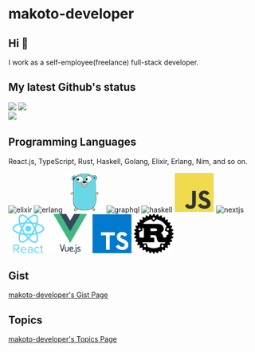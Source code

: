 # makoto-developer

## Hi 👋
I work as a self-employee(freelance) full-stack developer.

## My latest Github's status
<div>
  <img height="170px" src="https://github-readme-stats.vercel.app/api?username=makoto-developer&count_private=true&show_icons=true&theme=transparent" />
  <img height="170px" src="https://github-readme-stats.vercel.app/api/top-langs/?username=makoto-developer&layout=compact&hide=javascript" />
</div>
<div>
  <img width="750px" src="https://github-readme-activity-graph.cyclic.app/graph?username=makoto-developer&custom_title=Github%20commits&hide_border=true&bg_color=white" />
</div>

## Programming Languages
React.js, TypeScript, Rust, Haskell, Golang, Elixir, Erlang, Nim, and so on.
<p align="left"> 
<img src="https://www.vectorlogo.zone/logos/elixir-lang/elixir-lang-icon.svg" alt="elixir" width="80" height="80"/>
<img src="https://www.vectorlogo.zone/logos/erlang/erlang-official.svg" alt="erlang" width="80" height="80"/>
<img src="https://raw.githubusercontent.com/devicons/devicon/master/icons/go/go-original.svg" alt="go" width="80" height="80"/>
<img src="https://www.vectorlogo.zone/logos/graphql/graphql-icon.svg" alt="graphql" width="80" height="80"/>
<img src="https://upload.wikimedia.org/wikipedia/commons/1/1c/Haskell-Logo.svg" alt="haskell" width="80" height="80"/>
<img src="https://raw.githubusercontent.com/devicons/devicon/master/icons/javascript/javascript-original.svg" alt="javascript" width="80" height="80"/>
<img src="https://cdn.worldvectorlogo.com/logos/nextjs-2.svg" alt="nextjs" width="80" height="80"/>
<img src="https://raw.githubusercontent.com/devicons/devicon/master/icons/react/react-original-wordmark.svg" alt="react" width="80" height="80"/>
<img src="https://raw.githubusercontent.com/devicons/devicon/master/icons/vuejs/vuejs-original-wordmark.svg" alt="vue" width="80" height="80"/>
<img src="https://raw.githubusercontent.com/devicons/devicon/master/icons/typescript/typescript-original.svg" alt="typescript" width="80" height="80"/>
<img src="https://raw.githubusercontent.com/devicons/devicon/master/icons/rust/rust-plain.svg" alt="rust" width="80" height="80"/>
</p>

## Gist
[makoto-developer's Gist Page](https://gist.github.com/makoto-developer)

## Topics
[makoto-developer's Topics Page](https://github.com/stars/makoto-developer/topics)
